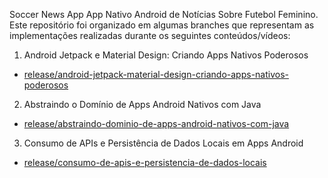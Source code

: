 Soccer News App
App Nativo Android de Notícias Sobre Futebol Feminino. Este repositório foi organizado em algumas branches que representam as implementações realizadas durante os seguintes conteúdos/vídeos:

1. Android Jetpack e Material Design: Criando Apps Nativos Poderosos
  -  [release/android-jetpack-material-design-criando-apps-nativos-poderosos]()

2. Abstraindo o Domínio de Apps Android Nativos com Java
  -  [release/abstraindo-dominio-de-apps-android-nativos-com-java]()
  
3. Consumo de APIs e Persistência de Dados Locais em Apps Android 
  -  [release/consumo-de-apis-e-persistencia-de-dados-locais]()
  


 


